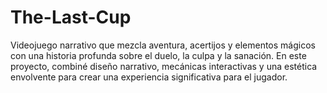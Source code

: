 # The-Last-Cup
Videojuego narrativo que mezcla aventura, acertijos y elementos mágicos con una historia profunda sobre el duelo, la culpa y la sanación. En este proyecto, combiné diseño narrativo, mecánicas interactivas y una estética envolvente para crear una experiencia significativa para el jugador.
